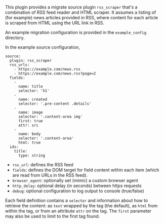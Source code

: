This plugin provides a migrate source plugin `rss_scraper` that's a combination of RSS feed reader and HTML scraper. It assumes a listing of (for example) news articles provided in RSS, where content for each article is scraped from HTML using the URL link in RSS.

An example migration configuration is provided in the `example_config` directory. 

In the example source configuration,

```
source:
  plugin: rss_scraper
  rss_urls: 
    - https://example.com/news.rss
    - https://example.com/news.rss?page=2
  fields:
    -
      name: title
      selector: 'h1'
    -
      name: created
      selector: '.pre-content .details'
    -
      name: image
      selector: '.content-area img'
      first: true
      attr: src
    -
      name: body
      selector: '.content-area'
      html: true
  ids:
    title:
      type: string
```

- `rss_url`: defines the RSS feed
- `fields`: defines the DOM target for field content within each item (which are read from URLs in the RSS feed).
- `browser_agent`: optionally set (mimic) a custom browser agent
- `http_delay`: optional delay (in seconds) between https requests
- `debug`: optional configuration to log output to console (true/false)

Each field definition contains a `selector` and information about how to retrieve the content: as `text` wrapped by the tag (the default), as `html` from within the tag, or from an attribute `attr` on the tag. The `first` parameter may also be used to limit to the first tag found.